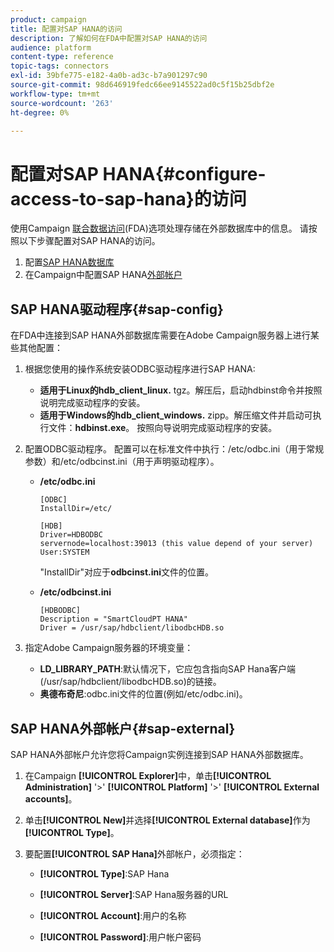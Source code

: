 ```yaml
---
product: campaign
title: 配置对SAP HANA的访问
description: 了解如何在FDA中配置对SAP HANA的访问
audience: platform
content-type: reference
topic-tags: connectors
exl-id: 39bfe775-e182-4a0b-ad3c-b7a901297c90
source-git-commit: 98d646919fedc66ee9145522ad0c5f15b25dbf2e
workflow-type: tm+mt
source-wordcount: '263'
ht-degree: 0%

---
```


# 配置对SAP HANA{#configure-access-to-sap-hana}的访问

使用Campaign [联合数据访问](../../installation/using/about-fda.md)(FDA)选项处理存储在外部数据库中的信息。 请按照以下步骤配置对SAP HANA的访问。

1. 配置[SAP HANA数据库](#sap-config)
1. 在Campaign中配置SAP HANA[外部帐户](#sap-external)

## SAP HANA驱动程序{#sap-config}

在FDA中连接到SAP HANA外部数据库需要在Adobe Campaign服务器上进行某些其他配置：

1. 根据您使用的操作系统安装ODBC驱动程序进行SAP HANA:

   * **适用于Linux的hdb_client_linux.** tgz。解压后，启动hdbinst命令并按照说明完成驱动程序的安装。
   * **适用于Windows的hdb_client_windows.** zipp。解压缩文件并启动可执行文件：**hdbinst.exe**。 按照向导说明完成驱动程序的安装。

1. 配置ODBC驱动程序。 配置可以在标准文件中执行：/etc/odbc.ini（用于常规参数）和/etc/odbcinst.ini（用于声明驱动程序）。

   * **/etc/odbc.ini**

      ```
      [ODBC]
      InstallDir=/etc/
      
      [HDB]
      Driver=HDBODBC
      servernode=localhost:39013 (this value depend of your server)
      User:SYSTEM
      ```

      &quot;InstallDir&quot;对应于&#x200B;**odbcinst.ini**&#x200B;文件的位置。

   * **/etc/odbcinst.ini**

      ```
      [HDBODBC]
      Description = "SmartCloudPT HANA"
      Driver = /usr/sap/hdbclient/libodbcHDB.so
      ```

1. 指定Adobe Campaign服务器的环境变量：

   * **LD_LIBRARY_PATH**:默认情况下，它应包含指向SAP Hana客户端(/usr/sap/hdbclient/libodbcHDB.so)的链接。
   * **奥德布奇尼**:odbc.ini文件的位置(例如/etc/odbc.ini)。

## SAP HANA外部帐户{#sap-external}

SAP HANA外部帐户允许您将Campaign实例连接到SAP HANA外部数据库。

1. 在Campaign **[!UICONTROL Explorer]**&#x200B;中，单击&#x200B;**[!UICONTROL Administration]** &#39;>&#39; **[!UICONTROL Platform]** &#39;>&#39; **[!UICONTROL External accounts]**。

1. 单击&#x200B;**[!UICONTROL New]**&#x200B;并选择&#x200B;**[!UICONTROL External database]**&#x200B;作为&#x200B;**[!UICONTROL Type]**。

1. 要配置&#x200B;**[!UICONTROL SAP Hana]**&#x200B;外部帐户，必须指定：

   * **[!UICONTROL Type]**:SAP Hana

   * **[!UICONTROL Server]**:SAP Hana服务器的URL

   * **[!UICONTROL Account]**:用户的名称

   * **[!UICONTROL Password]**:用户帐户密码
